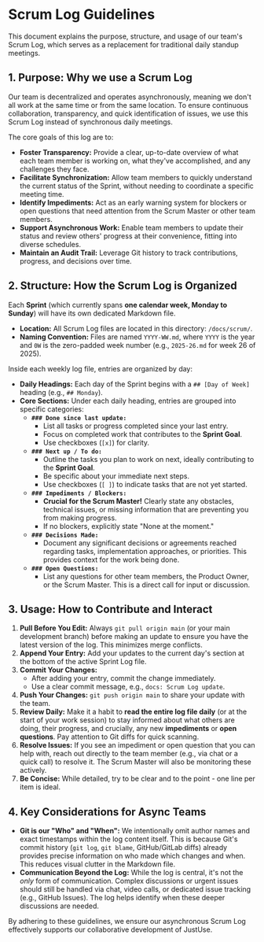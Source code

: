 # Scrum Log Guidelines

This document explains the purpose, structure, and usage of our team's Scrum Log, which serves as a replacement for traditional daily standup meetings.

## 1. Purpose: Why we use a Scrum Log

Our team is decentralized and operates asynchronously, meaning we don't all work at the same time or from the same location. To ensure continuous collaboration, transparency, and quick identification of issues, we use this Scrum Log instead of synchronous daily meetings.

The core goals of this log are to:

* **Foster Transparency:** Provide a clear, up-to-date overview of what each team member is working on, what they've accomplished, and any challenges they face.
* **Facilitate Synchronization:** Allow team members to quickly understand the current status of the Sprint, without needing to coordinate a specific meeting time.
* **Identify Impediments:** Act as an early warning system for blockers or open questions that need attention from the Scrum Master or other team members.
* **Support Asynchronous Work:** Enable team members to update their status and review others' progress at their convenience, fitting into diverse schedules.
* **Maintain an Audit Trail:** Leverage Git history to track contributions, progress, and decisions over time.

## 2. Structure: How the Scrum Log is Organized

Each **Sprint** (which currently spans **one calendar week, Monday to Sunday**) will have its own dedicated Markdown file.

* **Location:** All Scrum Log files are located in this directory: `/docs/scrum/`.
* **Naming Convention:** Files are named `YYYY-WW.md`, where `YYYY` is the year and `0W` is the zero-padded week number (e.g., `2025-26.md` for week 26 of 2025).

Inside each weekly log file, entries are organized by day:

* **Daily Headings:** Each day of the Sprint begins with a `## [Day of Week]` heading (e.g., `## Monday`).
* **Core Sections:** Under each daily heading, entries are grouped into specific categories:
    * **`### Done since last update:`**
        * List all tasks or progress completed since your last entry.
        * Focus on completed work that contributes to the **Sprint Goal**.
        * Use checkboxes (`[x]`) for clarity.
    * **`### Next up / To do:`**
        * Outline the tasks you plan to work on next, ideally contributing to the **Sprint Goal**.
        * Be specific about your immediate next steps.
        * Use checkboxes (`[ ]`) to indicate tasks that are not yet started.
    * **`### Impediments / Blockers:`**
        * **Crucial for the Scrum Master!** Clearly state any obstacles, technical issues, or missing information that are preventing you from making progress.
        * If no blockers, explicitly state "None at the moment."
    * **`### Decisions Made:`**
        * Document any significant decisions or agreements reached regarding tasks, implementation approaches, or priorities. This provides context for the work being done.
    * **`### Open Questions:`**
        * List any questions for other team members, the Product Owner, or the Scrum Master. This is a direct call for input or discussion.

## 3. Usage: How to Contribute and Interact

1.  **Pull Before You Edit:** Always `git pull origin main` (or your main development branch) before making an update to ensure you have the latest version of the log. This minimizes merge conflicts.
2.  **Append Your Entry:** Add your updates to the current day's section at the bottom of the active Sprint Log file.
3.  **Commit Your Changes:**
    * After adding your entry, commit the change immediately.
    * Use a clear commit message, e.g., `docs: Scrum Log update`.
4.  **Push Your Changes:** `git push origin main`  to share your update with the team.
5.  **Review Daily:** Make it a habit to **read the entire log file daily** (or at the start of your work session) to stay informed about what others are doing, their progress, and crucially, any new **impediments** or **open questions**. Pay attention to Git diffs for quick scanning.
6.  **Resolve Issues:** If you see an impediment or open question that you can help with, reach out directly to the team member (e.g., via chat or a quick call) to resolve it. The Scrum Master will also be monitoring these actively.
7.  **Be Concise:** While detailed, try to be clear and to the point - one line per item is ideal.

## 4. Key Considerations for Async Teams

* **Git is our "Who" and "When":** We intentionally omit author names and exact timestamps within the log content itself. This is because Git's commit history (`git log`, `git blame`, GitHub/GitLab diffs) already provides precise information on who made which changes and when. This reduces visual clutter in the Markdown file.
* **Communication Beyond the Log:** While the log is central, it's not the *only* form of communication. Complex discussions or urgent issues should still be handled via chat, video calls, or dedicated issue tracking (e.g., GitHub Issues). The log helps identify when these deeper discussions are needed.

By adhering to these guidelines, we ensure our asynchronous Scrum Log effectively supports our collaborative development of JustUse.